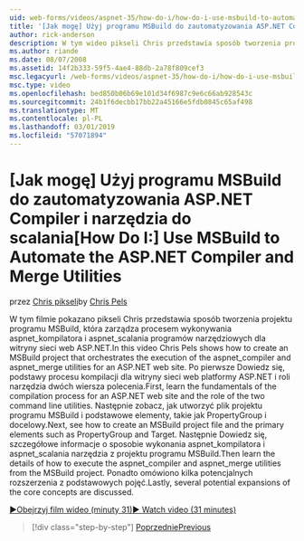 ```yaml
---
uid: web-forms/videos/aspnet-35/how-do-i/how-do-i-use-msbuild-to-automate-the-aspnet-compiler-and-merge-utilities
title: '[Jak mogę] Użyj programu MSBuild do zautomatyzowania ASP.NET Compiler i narzędzia do scalania | Dokumentacja firmy Microsoft'
author: rick-anderson
description: W tym wideo pikseli Chris przedstawia sposób tworzenia projektu programu MSBuild, która zarządza procesem wykonywania aspnet_compiler i aspnet_merge narzędzia dla środowiska ASP...
ms.author: riande
ms.date: 08/07/2008
ms.assetid: 14f2b333-59f5-4ae4-88db-2a78f809cef3
msc.legacyurl: /web-forms/videos/aspnet-35/how-do-i/how-do-i-use-msbuild-to-automate-the-aspnet-compiler-and-merge-utilities
msc.type: video
ms.openlocfilehash: bed850b06b69e101d34f6987c9e6c66ab928543c
ms.sourcegitcommit: 24b1f6decbb17bb22a45166e5fdb0845c65af498
ms.translationtype: MT
ms.contentlocale: pl-PL
ms.lasthandoff: 03/01/2019
ms.locfileid: "57071894"
---
```

<a name="how-do-i-use-msbuild-to-automate-the-aspnet-compiler-and-merge-utilities"></a><span data-ttu-id="01ae2-103">[Jak mogę] Użyj programu MSBuild do zautomatyzowania ASP.NET Compiler i narzędzia do scalania</span><span class="sxs-lookup"><span data-stu-id="01ae2-103">[How Do I:] Use MSBuild to Automate the ASP.NET Compiler and Merge Utilities</span></span>
====================
<span data-ttu-id="01ae2-104">przez [Chris pikseli](https://twitter.com/chrispels)</span><span class="sxs-lookup"><span data-stu-id="01ae2-104">by [Chris Pels](https://twitter.com/chrispels)</span></span>

<span data-ttu-id="01ae2-105">W tym filmie pokazano pikseli Chris przedstawia sposób tworzenia projektu programu MSBuild, która zarządza procesem wykonywania aspnet\_kompilatora i aspnet\_scalania programów narzędziowych dla witryny sieci web ASP.NET.</span><span class="sxs-lookup"><span data-stu-id="01ae2-105">In this video Chris Pels shows how to create an MSBuild project that orchestrates the execution of the aspnet\_compiler and aspnet\_merge utilities for an ASP.NET web site.</span></span> <span data-ttu-id="01ae2-106">Po pierwsze Dowiedz się, podstawy procesu kompilacji dla witryny sieci web platformy ASP.NET i roli narzędzia dwóch wiersza polecenia.</span><span class="sxs-lookup"><span data-stu-id="01ae2-106">First, learn the fundamentals of the compilation process for an ASP.NET web site and the role of the two command line utilities.</span></span> <span data-ttu-id="01ae2-107">Następnie zobacz, jak utworzyć plik projektu programu MSBuild i podstawowe elementy, takie jak PropertyGroup i docelowy.</span><span class="sxs-lookup"><span data-stu-id="01ae2-107">Next, see how to create an MSBuild project file and the primary elements such as PropertyGroup and Target.</span></span> <span data-ttu-id="01ae2-108">Następnie Dowiedz się, szczegółowe informacje o sposobie wykonania aspnet\_kompilatora i aspnet\_scalania narzędzia z projektu programu MSBuild.</span><span class="sxs-lookup"><span data-stu-id="01ae2-108">Then learn the details of how to execute the aspnet\_compiler and aspnet\_merge utilities from the MSBuild project.</span></span> <span data-ttu-id="01ae2-109">Ponadto omówiono kilka potencjalnych rozszerzenia z podstawowych pojęć.</span><span class="sxs-lookup"><span data-stu-id="01ae2-109">Lastly, several potential expansions of the core concepts are discussed.</span></span>

[<span data-ttu-id="01ae2-110">&#9654;Obejrzyj film wideo (minuty 31)</span><span class="sxs-lookup"><span data-stu-id="01ae2-110">&#9654; Watch video (31 minutes)</span></span>](https://channel9.msdn.com/Blogs/ASP-NET-Site-Videos/how-do-i-use-msbuild-to-automate-the-aspnet-compiler-and-merge-utilities)

> [!div class="step-by-step"]
> [<span data-ttu-id="01ae2-111">Poprzednie</span><span class="sxs-lookup"><span data-stu-id="01ae2-111">Previous</span></span>](how-do-i-serialize-a-graph-with-the-entity-framework.md)
